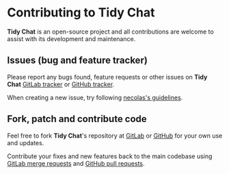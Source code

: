 # Contributing to Tidy Chat

**Tidy Chat** is an open-source project and all contributions are welcome to assist with its
development and maintenance.

## Issues (bug and feature tracker)

Please report any bugs found, feature requests or other issues on
**Tidy Chat** [GitLab tracker][gitlab-issues]
or [GitHub tracker][github-issues].

When creating a new issue, try following [necolas's guidelines][issue-guidelines].

## Fork, patch and contribute code

Feel free to fork **Tidy Chat**'s repository at [GitLab][bot-gitlab]
or [GitHub][bot-github] for your own use and updates.

Contribute your fixes and new features back to the main codebase using
[GitLab merge requests][gitlab-merge-requests]
and [GitHub pull requests][github-pull-requests].

[gitlab-issues]: https://gitlab.com/vitalijr2/tidy-chat/-/issues
[github-issues]: https://github.com/vitalijr2/tidy-chat/issues
[issue-guidelines]: http://github.com/necolas/issue-guidelines/#readme
[bot-gitlab]: https://gitlab.com/vitalijr2/tidy-chat/
[bot-github]: https://github.com/vitalijr2/tidy-chat/
[gitlab-merge-requests]: https://docs.gitlab.com/ee/user/project/merge_requests/creating_merge_requests.html
[github-pull-requests]: https://docs.github.com/en/pull-requests/collaborating-with-pull-requests/proposing-changes-to-your-work-with-pull-requests/creating-a-pull-request
